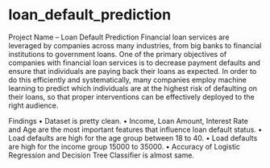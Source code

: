 # loan_default_prediction

Project Name – Loan Default Prediction 
Financial loan services are leveraged by companies across many industries, from big banks to financial institutions to government loans. One of the primary objectives of companies with financial loan services is to decrease payment defaults and ensure that individuals are paying back their loans as expected. In order to do this efficiently and systematically, many companies employ machine learning to predict which individuals are at the highest risk of defaulting on their loans, so that proper interventions can be effectively deployed to the right audience.

Findings
•	Dataset is pretty clean. 
•	Income, Loan Amount, Interest Rate and Age are the most important features that influence loan default status.
•	Load defaults are high for the age group between 18 to 40.
•	Load defaults are high for the income group 15000 to 35000.
•	Accuracy of Logistic Regression and Decision Tree Classifier is almost same.

